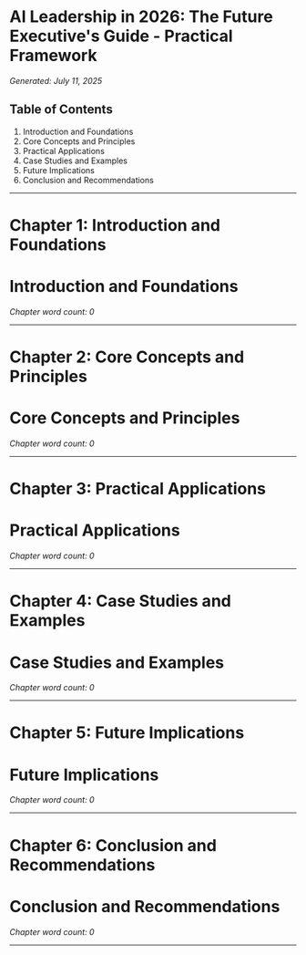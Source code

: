 # AI Leadership in 2026: The Future Executive's Guide - Practical Framework

*Generated: July 11, 2025*

## Table of Contents

1. Introduction and Foundations
2. Core Concepts and Principles
3. Practical Applications
4. Case Studies and Examples
5. Future Implications
6. Conclusion and Recommendations

---

# Chapter 1: Introduction and Foundations

# Introduction and Foundations


*Chapter word count: 0*

---

# Chapter 2: Core Concepts and Principles

# Core Concepts and Principles


*Chapter word count: 0*

---

# Chapter 3: Practical Applications

# Practical Applications


*Chapter word count: 0*

---

# Chapter 4: Case Studies and Examples

# Case Studies and Examples


*Chapter word count: 0*

---

# Chapter 5: Future Implications

# Future Implications


*Chapter word count: 0*

---

# Chapter 6: Conclusion and Recommendations

# Conclusion and Recommendations


*Chapter word count: 0*

---

